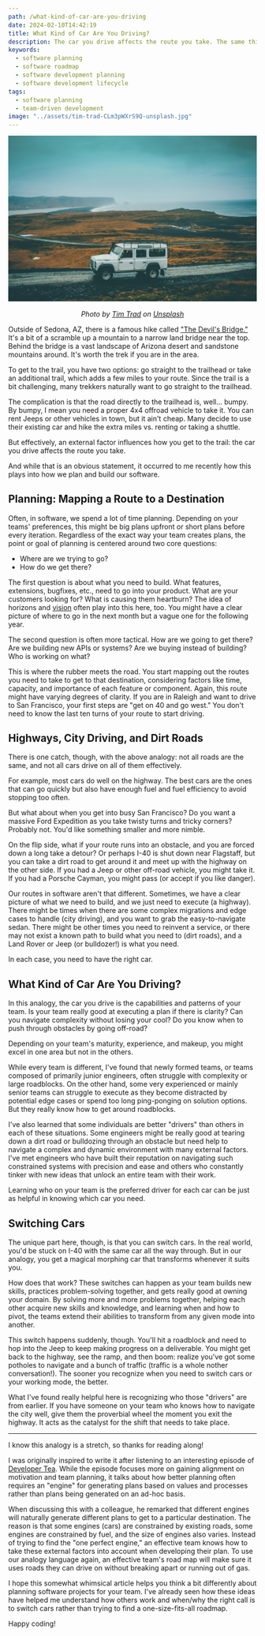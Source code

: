 ```yaml
---
path: /what-kind-of-car-are-you-driving
date: 2024-02-10T14:42:19
title: What Kind of Car Are You Driving?
description: The car you drive affects the route you take. The same thing happens in software.
keywords:
  - software planning
  - software roadmap
  - software development planning
  - software development lifecycle
tags:
  - software planning
  - team-driven development
image: "../assets/tim-trad-CLm3pWXrS9Q-unsplash.jpg" 
---
```


<center>

![](../assets/tim-trad-CLm3pWXrS9Q-unsplash.jpg)

<span class="credit">

<i> 
    
Photo by <a href="https://unsplash.com/@timtrad?utm_content=creditCopyText&utm_medium=referral&utm_source=unsplash">Tim Trad</a> on <a href="https://unsplash.com/photos/white-jeep-suv-on-gray-rocky-road-during-daytime-CLm3pWXrS9Q?utm_content=creditCopyText&utm_medium=referral&utm_source=unsplash">Unsplash</a>

</i>

</span>

</center>

Outside of Sedona, AZ, there is a famous hike called ["The Devil's Bridge."](https://www.alltrails.com/trail/us/arizona/devils-bridge-trail) It's a bit of a scramble up a mountain to a narrow land bridge near the top. Behind the bridge is a vast landscape of Arizona desert and sandstone mountains around. It's worth the trek if you are in the area.

To get to the trail, you have two options: go straight to the trailhead or take an additional trail, which adds a few miles to your route. Since the trail is a bit challenging, many trekkers naturally want to go straight to the trailhead.

The complication is that the road directly to the trailhead is, well... bumpy. By bumpy, I mean you need a proper 4x4 offroad vehicle to take it. You can rent Jeeps or other vehicles in town, but it ain't cheap. Many decide to use their existing car and hike the extra miles vs. renting or taking a shuttle.

But effectively, an external factor influences how you get to the trail: the car you drive affects the route you take.

And while that is an obvious statement, it occurred to me recently how this plays into how we plan and build our software. 

## Planning: Mapping a Route to a Destination

Often, in software, we spend a lot of time planning. Depending on your teams' preferences, this might be big plans upfront or short plans before every iteration. Regardless of the exact way your team creates plans, the point or goal of planning is centered around two core questions:

* Where are we trying to go?
* How do we get there?

The first question is about what you need to build. What features, extensions, bugfixes, etc., need to go into your product. What are your customers looking for? What is causing them heartburn? The idea of horizons and [vision](https://dangoslen.me/blog/the-importance-of-vision/) often play into this here, too. You might have a clear picture of where to go in the next month but a vague one for the following year.

The second question is often more tactical. How are we going to get there? Are we building new APIs or systems? Are we buying instead of building? Who is working on what?

This is where the rubber meets the road. You start mapping out the routes you need to take to get to that destination, considering factors like time, capacity, and importance of each feature or component. Again, this route might have varying degrees of clarity. If you are in Raleigh and want to drive to San Francisco, your first steps are "get on 40 and go west." You don't need to know the last ten turns of your route to start driving.

## Highways, City Driving, and Dirt Roads
There is one catch, though, with the above analogy: not all roads are the same, and not all cars drive on all of them effectively.

For example, most cars do well on the highway. The best cars are the ones that can go quickly but also have enough fuel and fuel efficiency to avoid stopping too often.

But what about when you get into busy San Francisco? Do you want a massive Ford Expedition as you take twisty turns and tricky corners? Probably not. You'd like something smaller and more nimble.

On the flip side, what if your route runs into an obstacle, and you are forced down a long take a detour? Or perhaps I-40 is shut down near Flagstaff, but you can take a dirt road to get around it and meet up with the highway on the other side. If you had a Jeep or other off-road vehicle, you might take it. If you had a Porsche Cayman, you might pass (or accept if you like danger).

Our routes in software aren't that different. Sometimes, we have a clear picture of what we need to build, and we just need to execute (a highway). There might be times when there are some complex migrations and edge cases to handle (city driving), and you want to grab the easy-to-navigate sedan. There might be other times you need to reinvent a service, or there may not exist a known path to build what you need to (dirt roads), and a Land Rover or Jeep (or bulldozer!) is what you need.

In each case, you need to have the right car. 

## What Kind of Car Are You Driving?

In this analogy, the car you drive is the capabilities and patterns of your team. Is your team really good at executing a plan if there is clarity? Can you navigate complexity without losing your cool? Do you know when to push through obstacles by going off-road?

Depending on your team's maturity, experience, and makeup, you might excel in one area but not in the others. 

While every team is different, I've found that newly formed teams, or teams composed of primarily junior engineers, often struggle with complexity or large roadblocks. On the other hand, some very experienced or mainly senior teams can struggle to execute as they become distracted by potential edge cases or spend too long ping-ponging on solution options. But they really know how to get around roadblocks. 

I've also learned that some individuals are better "drivers" than others in each of these situations. Some engineers might be really good at tearing down a dirt road or bulldozing through an obstacle but need help to navigate a complex and dynamic environment with many external factors. I've met engineers who have built their reputation on navigating such constrained systems with precision and ease and others who constantly tinker with new ideas that unlock an entire team with their work.

Learning who on your team is the preferred driver for each car can be just as helpful in knowing which car you need.

## Switching Cars
The unique part here, though, is that you can switch cars. In the real world, you'd be stuck on I-40 with the same car all the way through. But in our analogy, you get a magical morphing car that transforms whenever it suits you.

How does that work? These switches can happen as your team builds new skills, practices problem-solving together, and gets really good at owning your domain. By solving more and more problems together, helping each other acquire new skills and knowledge, and learning when and how to pivot, the teams extend their abilities to transform from any given mode into another.

This switch happens suddenly, though. You'll hit a roadblock and need to hop into the Jeep to keep making progress on a deliverable. You might get back to the highway, see the ramp, and then boom: realize you've got some potholes to navigate and a bunch of traffic (traffic is a whole nother conversation!). The sooner you recognize when you need to switch cars or your working mode, the better.

What I've found really helpful here is recognizing who those "drivers" are from earlier. If you have someone on your team who knows how to navigate the city well, give them the proverbial wheel the moment you exit the highway. It acts as the catalyst for the shift that needs to take place.

---

I know this analogy is a stretch, so thanks for reading along! 

I was originally inspired to write it after listening to an interesting episode of [Developer Tea](https://developertea.com/episodes/dc44f11b-e386-4c31-b3e7-60c5daf19646). While the episode focuses more on gaining alignment on motivation and team planning, it talks about how better planning often requires an "engine" for generating plans based on values and processes rather than plans being generated on an ad-hoc basis. 

When discussing this with a colleague, he remarked that different engines will naturally generate different plans to get to a particular destination. The reason is that some engines (cars) are constrained by existing roads, some engines are constrained by fuel, and the size of engines also varies. Instead of trying to find the "one perfect engine," an effective team knows how to take these external factors into account when developing their plan. To use our analogy language again, an effective team's road map will make sure it uses roads they can drive on without breaking apart or running out of gas.

I hope this somewhat whimsical article helps you think a bit differently about planning software projects for your team. I've already seen how these ideas have helped me understand how others work and when/why the right call is to switch cars rather than trying to find a one-size-fits-all roadmap.

Happy coding!




